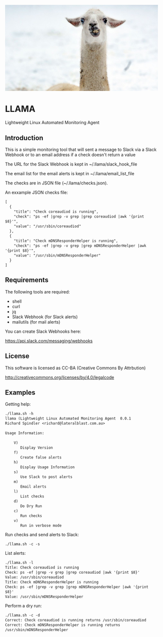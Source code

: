 ![alt tag](https://raw.githubusercontent.com/lateralblast/llama/master/llama.jpg)

LLAMA
=====

Lightweight Linux Automated Monitoring Agent

Introduction
------------

This is a simple monitoring tool that will sent a message to Slack via a Slack Webhook or to an email address if a check doesn't return a value

The URL for the Slack Webhook is kept in ~/.llama/slack_hook_file

The email list for the email alerts is kept in ~/.llama/email_list_file

The checks are in JSON file (~/.llama/checks.json).

An exxample JSON checks file:

```
[
  {
    "title": "Check coreaudiod is running",
    "check": "ps -ef |grep -v grep |grep coreaudiod |awk '{print $8}'",
    "value": "/usr/sbin/coreaudiod"
  },
  {
    "title": "Check mDNSResponderHelper is running",
    "check": "ps -ef |grep -v grep |grep mDNSResponderHelper |awk '{print $8}'",
    "value": "/usr/sbin/mDNSResponderHelper"
  }
]
```

Requirements
------------

The following tools are required:

- shell
- curl
- jq
- Slack Webhook (for Slack alerts)
- mailutils (for mail alerts)

You can create Slack Webhooks here:

https://api.slack.com/messaging/webhooks

License
-------

This software is licensed as CC-BA (Creative Commons By Attrbution)

http://creativecommons.org/licenses/by/4.0/legalcode


Examples
--------

Getting help:

```
./llama.sh -h
llama (Lightweight Linux Automated Monitoring Agent  0.0.1
Richard Spindler <richard@lateralblast.com.au>

Usage Information:

    V)
       Display Version
    f)
       Create false alerts
    h)
       Display Usage Information
    s)
       Use Slack to post alerts
    m)
       Email alerts
    l)
       List checks
    d)
       Do Dry Run
    c)
       Run checks
    v)
       Run in verbose mode
```

Run checks and send alerts to Slack:

```
./llama.sh -c -s
```

List alerts:

```
./llama.sh -l
Title: Check coreaudiod is running
Check: ps -ef |grep -v grep |grep coreaudiod |awk '{print $8}'
Value: /usr/sbin/coreaudiod
Title: Check mDNSResponderHelper is running
Check: ps -ef |grep -v grep |grep mDNSResponderHelper |awk '{print $8}'
Value: /usr/sbin/mDNSResponderHelper
```

Perform a dry run:

```
./llama.sh -c -d
Correct: Check coreaudiod is running returns /usr/sbin/coreaudiod
Correct: Check mDNSResponderHelper is running returns /usr/sbin/mDNSResponderHelper
```
